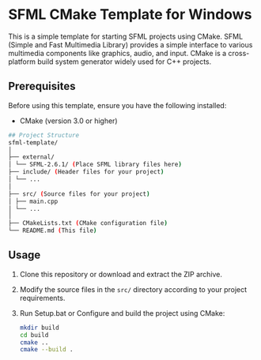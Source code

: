 # SFML CMake Template for Windows

This is a simple template for starting SFML projects using CMake. SFML (Simple and Fast Multimedia Library) provides a simple interface to various multimedia components like graphics, audio, and input. CMake is a cross-platform build system generator widely used for C++ projects.

## Prerequisites

Before using this template, ensure you have the following installed:

- CMake (version 3.0 or higher)

```bash
## Project Structure
sfml-template/
│
├── external/
│ └── SFML-2.6.1/ (Place SFML library files here)
├── include/ (Header files for your project)
│ └── ...
│
├── src/ (Source files for your project)
│ ├── main.cpp
│ └── ...
│
├── CMakeLists.txt (CMake configuration file)
└── README.md (This file)
```

## Usage

1. Clone this repository or download and extract the ZIP archive.
2. Modify the source files in the `src/` directory according to your project requirements.
3. Run Setup.bat or Configure and build the project using CMake:

   ```sh
   mkdir build
   cd build
   cmake ..
   cmake --build .
   
  

